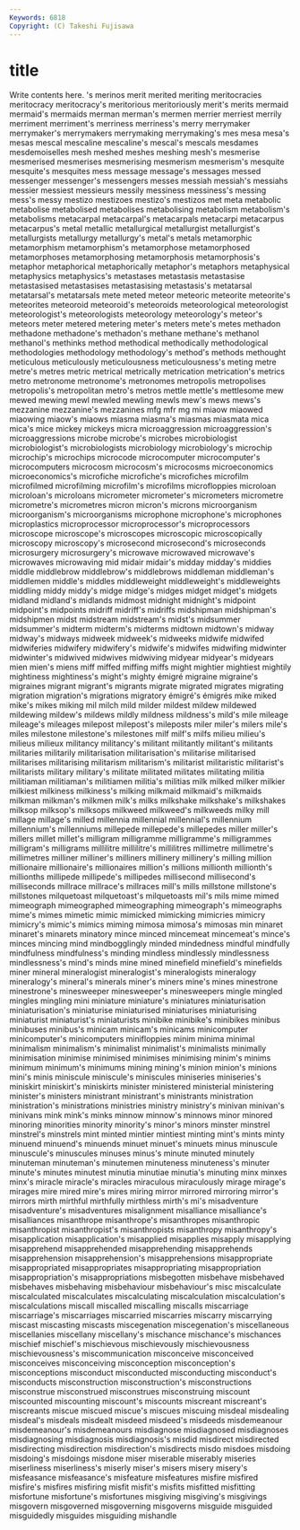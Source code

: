 ```yaml
---
Keywords: 6818 
Copyright: (C) Takeshi Fujisawa
---
```


# title

Write contents here.
's merinos merit merited meriting meritocracies meritocracy
meritocracy's meritorious meritoriously merit's merits mermaid mermaid's mermaids merman merman's
mermen merrier merriest merrily merriment merriment's merriness merriness's merry merrymaker
merrymaker's merrymakers merrymaking merrymaking's mes mesa mesa's mesas mescal mescaline
mescaline's mescal's mescals mesdames mesdemoiselles mesh meshed meshes meshing mesh's
mesmerise mesmerised mesmerises mesmerising mesmerism mesmerism's mesquite mesquite's mesquites mess
message message's messages messed messenger messenger's messengers messes messiah messiah's
messiahs messier messiest messieurs messily messiness messiness's messing mess's messy
mestizo mestizoes mestizo's mestizos met meta metabolic metabolise metabolised metabolises
metabolising metabolism metabolism's metabolisms metacarpal metacarpal's metacarpals metacarpi metacarpus metacarpus's
metal metallic metallurgical metallurgist metallurgist's metallurgists metallurgy metallurgy's metal's metals
metamorphic metamorphism metamorphism's metamorphose metamorphosed metamorphoses metamorphosing metamorphosis metamorphosis's metaphor
metaphorical metaphorically metaphor's metaphors metaphysical metaphysics metaphysics's metastases metastasis metastasise
metastasised metastasises metastasising metastasis's metatarsal metatarsal's metatarsals mete meted meteor
meteoric meteorite meteorite's meteorites meteoroid meteoroid's meteoroids meteorological meteorologist meteorologist's
meteorologists meteorology meteorology's meteor's meteors meter metered metering meter's meters
mete's metes methadon methadone methadone's methadon's methane methane's methanol methanol's
methinks method methodical methodically methodological methodologies methodology methodology's method's methods
methought meticulous meticulously meticulousness meticulousness's meting metre metre's metres metric
metrical metrically metrication metrication's metrics metro metronome metronome's metronomes metropolis
metropolises metropolis's metropolitan metro's metros mettle mettle's mettlesome mew mewed
mewing mewl mewled mewling mewls mew's mews mews's mezzanine mezzanine's
mezzanines mfg mfr mg mi miaow miaowed miaowing miaow's miaows
miasma miasma's miasmas miasmata mica mica's mice mickey mickeys micra
microaggression microaggression's microaggressions microbe microbe's microbes microbiologist microbiologist's microbiologists microbiology
microbiology's microchip microchip's microchips microcode microcomputer microcomputer's microcomputers microcosm microcosm's
microcosms microeconomics microeconomics's microfiche microfiche's microfiches microfilm microfilmed microfilming microfilm's
microfilms microfloppies microloan microloan's microloans micrometer micrometer's micrometers micrometre micrometre's
micrometres micron micron's microns microorganism microorganism's microorganisms microphone microphone's microphones
microplastics microprocessor microprocessor's microprocessors microscope microscope's microscopes microscopic microscopically microscopy
microscopy's microsecond microsecond's microseconds microsurgery microsurgery's microwave microwaved microwave's microwaves
microwaving mid midair midair's midday midday's middies middle middlebrow middlebrow's
middlebrows middleman middleman's middlemen middle's middles middleweight middleweight's middleweights middling
middy middy's midge midge's midges midget midget's midgets midland midland's
midlands midmost midnight midnight's midpoint midpoint's midpoints midriff midriff's midriffs
midshipman midshipman's midshipmen midst midstream midstream's midst's midsummer midsummer's midterm
midterm's midterms midtown midtown's midway midway's midways midweek midweek's midweeks
midwife midwifed midwiferies midwifery midwifery's midwife's midwifes midwifing midwinter midwinter's
midwived midwives midwiving midyear midyear's midyears mien mien's miens miff
miffed miffing miffs might mightier mightiest mightily mightiness mightiness's might's
mighty émigré migraine migraine's migraines migrant migrant's migrants migrate migrated
migrates migrating migration migration's migrations migratory émigré's émigrés mike miked
mike's mikes miking mil milch mild milder mildest mildew mildewed
mildewing mildew's mildews mildly mildness mildness's mild's mile mileage mileage's
mileages milepost milepost's mileposts miler miler's milers mile's miles milestone
milestone's milestones milf milf's milfs milieu milieu's milieus milieux militancy
militancy's militant militantly militant's militants militaries militarily militarisation militarisation's militarise
militarised militarises militarising militarism militarism's militarist militaristic militarist's militarists military
military's militate militated militates militating militia militiaman militiaman's militiamen militia's
militias milk milked milker milkier milkiest milkiness milkiness's milking milkmaid
milkmaid's milkmaids milkman milkman's milkmen milk's milks milkshake milkshake's milkshakes
milksop milksop's milksops milkweed milkweed's milkweeds milky mill millage millage's
milled millennia millennial millennial's millennium millennium's millenniums millepede millepede's millepedes
miller miller's millers millet millet's milligram milligramme milligramme's milligrammes milligram's
milligrams millilitre millilitre's millilitres millimetre millimetre's millimetres milliner milliner's milliners
millinery millinery's milling million millionaire millionaire's millionaires million's millions millionth
millionth's millionths millipede millipede's millipedes millisecond millisecond's milliseconds millrace millrace's
millraces mill's mills millstone millstone's millstones milquetoast milquetoast's milquetoasts mil's
mils mime mimed mimeograph mimeographed mimeographing mimeograph's mimeographs mime's mimes
mimetic mimic mimicked mimicking mimicries mimicry mimicry's mimic's mimics miming
mimosa mimosa's mimosas min minaret minaret's minarets minatory mince minced
mincemeat mincemeat's mince's minces mincing mind mindbogglingly minded mindedness mindful
mindfully mindfulness mindfulness's minding mindless mindlessly mindlessness mindlessness's mind's minds
mine mined minefield minefield's minefields miner mineral mineralogist mineralogist's mineralogists
mineralogy mineralogy's mineral's minerals miner's miners mine's mines minestrone minestrone's
minesweeper minesweeper's minesweepers mingle mingled mingles mingling mini miniature miniature's
miniatures miniaturisation miniaturisation's miniaturise miniaturised miniaturises miniaturising miniaturist miniaturist's miniaturists
minibike minibike's minibikes minibus minibuses minibus's minicam minicam's minicams minicomputer
minicomputer's minicomputers minifloppies minim minima minimal minimalism minimalism's minimalist minimalist's
minimalists minimally minimisation minimise minimised minimises minimising minim's minims minimum
minimum's minimums mining mining's minion minion's minions mini's minis miniscule
miniscule's miniscules miniseries miniseries's miniskirt miniskirt's miniskirts minister ministered ministerial
ministering minister's ministers ministrant ministrant's ministrants ministration ministration's ministrations ministries
ministry ministry's minivan minivan's minivans mink mink's minks minnow minnow's
minnows minor minored minoring minorities minority minority's minor's minors minster
minstrel minstrel's minstrels mint minted mintier mintiest minting mint's mints
minty minuend minuend's minuends minuet minuet's minuets minus minuscule minuscule's
minuscules minuses minus's minute minuted minutely minuteman minuteman's minutemen minuteness
minuteness's minuter minute's minutes minutest minutia minutiae minutia's minuting minx
minxes minx's miracle miracle's miracles miraculous miraculously mirage mirage's mirages
mire mired mire's mires miring mirror mirrored mirroring mirror's mirrors
mirth mirthful mirthfully mirthless mirth's mi's misadventure misadventure's misadventures misalignment
misalliance misalliance's misalliances misanthrope misanthrope's misanthropes misanthropic misanthropist misanthropist's misanthropists
misanthropy misanthropy's misapplication misapplication's misapplied misapplies misapply misapplying misapprehend misapprehended
misapprehending misapprehends misapprehension misapprehension's misapprehensions misappropriate misappropriated misappropriates misappropriating misappropriation
misappropriation's misappropriations misbegotten misbehave misbehaved misbehaves misbehaving misbehaviour misbehaviour's misc
miscalculate miscalculated miscalculates miscalculating miscalculation miscalculation's miscalculations miscall miscalled miscalling
miscalls miscarriage miscarriage's miscarriages miscarried miscarries miscarry miscarrying miscast miscasting
miscasts miscegenation miscegenation's miscellaneous miscellanies miscellany miscellany's mischance mischance's mischances
mischief mischief's mischievous mischievously mischievousness mischievousness's miscommunication misconceive misconceived misconceives
misconceiving misconception misconception's misconceptions misconduct misconducted misconducting misconduct's misconducts misconstruction
misconstruction's misconstructions misconstrue misconstrued misconstrues misconstruing miscount miscounted miscounting miscount's
miscounts miscreant miscreant's miscreants miscue miscued miscue's miscues miscuing misdeal
misdealing misdeal's misdeals misdealt misdeed misdeed's misdeeds misdemeanour misdemeanour's misdemeanours
misdiagnose misdiagnosed misdiagnoses misdiagnosing misdiagnosis misdiagnosis's misdid misdirect misdirected misdirecting
misdirection misdirection's misdirects misdo misdoes misdoing misdoing's misdoings misdone miser
miserable miserably miseries miserliness miserliness's miserly miser's misers misery misery's
misfeasance misfeasance's misfeature misfeatures misfire misfired misfire's misfires misfiring misfit
misfit's misfits misfitted misfitting misfortune misfortune's misfortunes misgiving misgiving's misgivings
misgovern misgoverned misgoverning misgoverns misguide misguided misguidedly misguides misguiding mishandle
